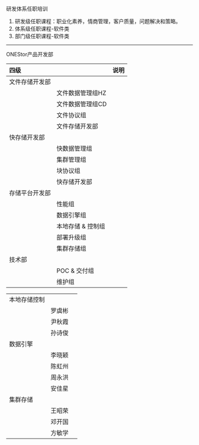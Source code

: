 研发体系任职培训
1. 研发级任职课程：职业化素养，情商管理，客户质量，问题解决和策略。
1. 体系级任职课程-软件类
1. 部门级任职课程-软件类

----

ONEStor产品开发部

|四级||说明|
|:-|:-|:-|
|文件存储开发部|||
||文件数据管理组HZ||
||文件数据管理组CD||
||文件协议组||
||文件存储开发部||
|快存储开发部|||
||快数据管理组||
||集群管理组||
||块协议组||
||快存储开发部||
|存储平台开发部|||
||性能组||
||数据引擎组||
||本地存储 & 控制组||
||部署升级组||
||集群存储组||
|技术部|||
||POC & 交付组||
||维护组||

||||
|:-|:-|:-|
|本地存储控制|||
||罗虞彬||
||尹秋霞||
||孙诗俊||
|数据引擎|||
||李晓颖||
||陈虹州||
||周永洪||
||安佳星||
|集群存储|||
||王昭荣||
||邓开国||
||方敏学||
